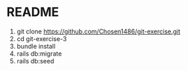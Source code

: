 # README

1. git clone https://github.com/Chosen1486/git-exercise.git
2. cd git-exercise-3
3. bundle install
4. rails db:migrate
5. rails db:seed

